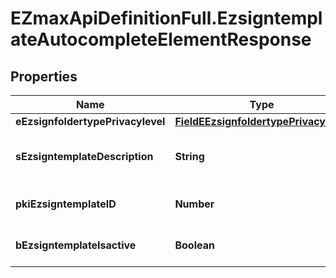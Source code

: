 # EZmaxApiDefinitionFull.EzsigntemplateAutocompleteElementResponse

## Properties

Name | Type | Description | Notes
------------ | ------------- | ------------- | -------------
**eEzsignfoldertypePrivacylevel** | [**FieldEEzsignfoldertypePrivacylevel**](FieldEEzsignfoldertypePrivacylevel.md) |  | 
**sEzsigntemplateDescription** | **String** | The description of the Ezsigntemplate | 
**pkiEzsigntemplateID** | **Number** | The unique ID of the Ezsigntemplate | 
**bEzsigntemplateIsactive** | **Boolean** | Whether the Ezsigntemplate is active or not | 


